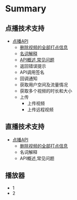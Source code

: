 # Summary

## 点播技术支持

* [点播API](dian-bo-ji-zhu-zhi-chi/dian-bo-api.md)
  * [删除视频的全部打点信息](vod/deleteallframe.md)
  * [名词解释](vod/deleteallframe.md)
  * [API概述,常见问题](vod/apigai-8ff02c-chang-jian-wen-ti.md)
  * 返回错误提示
  * API调用签名
  * 回调通知
  * 获取用户空间及流量情况
  * 获取多个视频的时长和大小
  * 上传
    * 上传视频
    * 上传远程视频

## 直播技术支持

* [点播API](zhi-bo-ji-zhu-zhi-chi/dian-bo-api.md)
  * [删除视频的全部打点信息](deleteallframe.md)
  * 名词解释
  * API概述,常见问题

## 播放器
  * 1
  * 2

